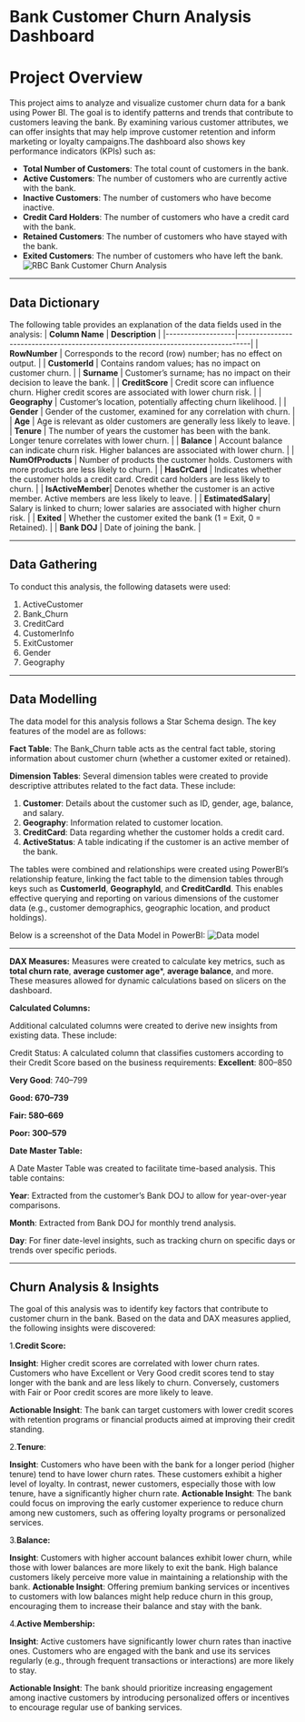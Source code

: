 # Bank Customer Churn Analysis Dashboard

# **Project Overview**

This project aims to analyze and visualize customer churn data for a bank using Power BI. The goal is to identify patterns and trends that contribute to customers leaving the bank. By examining various customer attributes, we can offer insights that may help improve customer retention and inform marketing or loyalty campaigns.The dashboard also shows key performance indicators (KPIs) such as:
- **Total Number of Customers**: The total count of customers in the bank.
- **Active Customers**: The number of customers who are currently active with the bank.
- **Inactive Customers**: The number of customers who have become inactive.
- **Credit Card Holders**: The number of customers who have a credit card with the bank.
- **Retained Customers**: The number of customers who have stayed with the bank.
- **Exited Customers**: The number of customers who have left the bank.
  ![RBC Bank Customer Churn Analysis](https://github.com/user-attachments/assets/916a7134-6b4e-4f0f-8faf-21e7ba1daece)


---
## Data Dictionary

The following table provides an explanation of the data fields used in the analysis:
| **Column Name**   | **Description**                                                                 |
|-------------------|---------------------------------------------------------------------------------|
| **RowNumber**     | Corresponds to the record (row) number; has no effect on output.               |
| **CustomerId**    | Contains random values; has no impact on customer churn.                        |
| **Surname**       | Customer’s surname; has no impact on their decision to leave the bank.          |
| **CreditScore**   | Credit score can influence churn. Higher credit scores are associated with lower churn risk. |
| **Geography**     | Customer’s location, potentially affecting churn likelihood.                     |
| **Gender**        | Gender of the customer, examined for any correlation with churn.                 |
| **Age**           | Age is relevant as older customers are generally less likely to leave.          |
| **Tenure**        | The number of years the customer has been with the bank. Longer tenure correlates with lower churn. |
| **Balance**       | Account balance can indicate churn risk. Higher balances are associated with lower churn. |
| **NumOfProducts** | Number of products the customer holds. Customers with more products are less likely to churn. |
| **HasCrCard**     | Indicates whether the customer holds a credit card. Credit card holders are less likely to churn. |
| **IsActiveMember**| Denotes whether the customer is an active member. Active members are less likely to leave. |
| **EstimatedSalary**| Salary is linked to churn; lower salaries are associated with higher churn risk. |
| **Exited**        | Whether the customer exited the bank (1 = Exit, 0 = Retained).                  |
| **Bank DOJ**      | Date of joining the bank.                                                      |

---
## Data Gathering
To conduct this analysis, the following datasets were used:

1. ActiveCustomer
2. Bank_Churn
3. CreditCard
4. CustomerInfo
5. ExitCustomer
6. Gender
7. Geography

---
## Data Modelling

The data model for this analysis follows a Star Schema design. The key features of the model are as follows:

**Fact Table**: The Bank_Churn table acts as the central fact table, storing information about customer churn (whether a customer exited or retained).

**Dimension Tables**: Several dimension tables were created to provide descriptive attributes related to the fact data. These include:

   1. **Customer**: Details about the customer such as ID, gender, age, balance, and salary.
   2. **Geography**: Information related to customer location.
   3. **CreditCard**: Data regarding whether the customer holds a credit card.
   4. **ActiveStatus**: A table indicating if the customer is an active member of the bank.

The tables were combined and relationships were created using PowerBI’s relationship feature, linking the fact table to the dimension tables through keys such as **CustomerId**, **GeographyId**, and **CreditCardId**. This enables effective querying and reporting on various dimensions of the customer data (e.g., customer demographics, geographic location, and product holdings).

Below is a screenshot of the Data Model in PowerBI:
![Data model](https://github.com/user-attachments/assets/88de061b-fdf1-4244-a2dd-c0595af716eb)



---
**DAX Measures:**
Measures were created to calculate key metrics, such as **total churn rate**, **average customer age***, **average balance**, and more. These measures allowed for dynamic calculations based on slicers on the dashboard.

**Calculated Columns:** 

Additional calculated columns were created to derive new insights from existing data. These include:

Credit Status: A calculated column that classifies customers according to their Credit Score based on the business requirements:
**Excellent**: 800–850

**Very Good**: 740–799

**Good: 670–739**

**Fair: 580–669**

**Poor: 300–579**

**Date Master Table:**

A Date Master Table was created to facilitate time-based analysis. This table contains:

**Year**: Extracted from the customer’s Bank DOJ to allow for year-over-year comparisons.

**Month**: Extracted from Bank DOJ for monthly trend analysis.

**Day**: For finer date-level insights, such as tracking churn on specific days or trends over specific periods.

---
## Churn Analysis & Insights

The goal of this analysis was to identify key factors that contribute to customer churn in the bank. Based on the data and DAX measures applied, the following insights were discovered:

1.**Credit Score:**

**Insight**: Higher credit scores are correlated with lower churn rates. Customers who have Excellent or Very Good credit scores tend to stay longer with the bank and are less likely to churn. Conversely, customers with Fair or Poor credit scores are more likely to leave.

**Actionable Insight**: The bank can target customers with lower credit scores with retention programs or financial products aimed at improving their credit standing.

2.**Tenure**:

**Insight**: Customers who have been with the bank for a longer period (higher tenure) tend to have lower churn rates. These customers exhibit a higher level of loyalty. In contrast, newer customers, especially those with low tenure, have a significantly higher churn rate.
**Actionable Insight**: The bank could focus on improving the early customer experience to reduce churn among new customers, such as offering loyalty programs or personalized services.

3.**Balance:**

**Insight**: Customers with higher account balances exhibit lower churn, while those with lower balances are more likely to exit the bank. High balance customers likely perceive more value in maintaining a relationship with the bank.
**Actionable Insight**: Offering premium banking services or incentives to customers with low balances might help reduce churn in this group, encouraging them to increase their balance and stay with the bank.

4.**Active Membership:**

**Insight**: Active customers have significantly lower churn rates than inactive ones. Customers who are engaged with the bank and use its services regularly (e.g., through frequent transactions or interactions) are more likely to stay.

**Actionable Insight**: The bank should prioritize increasing engagement among inactive customers by introducing personalized offers or incentives to encourage regular use of banking services.
